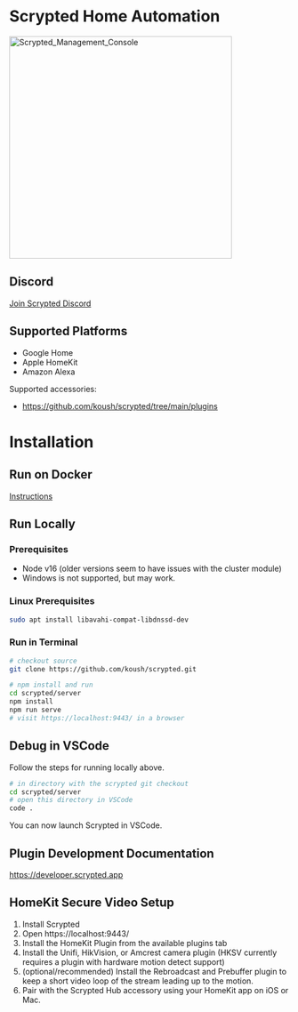 # Scrypted Home Automation

<img width="400" alt="Scrypted_Management_Console" src="https://user-images.githubusercontent.com/73924/131903488-722d87ac-a0b0-40fe-b605-326e6b886e35.png">

## Discord

[Join Scrypted Discord](https://discord.gg/DcFzmBHYGq)

## Supported Platforms

 * Google Home
 * Apple HomeKit
 * Amazon Alexa

Supported accessories: 
 * https://github.com/koush/scrypted/tree/main/plugins

# Installation

## Run on Docker

[Instructions](DOCKER.md)

## Run Locally

### Prerequisites

* Node v16 (older versions seem to have issues with the cluster module)
* Windows is not supported, but may work.

### Linux Prerequisites

```sh
sudo apt install libavahi-compat-libdnssd-dev
```

### Run in Terminal

```sh
# checkout source
git clone https://github.com/koush/scrypted.git

# npm install and run
cd scrypted/server
npm install
npm run serve
# visit https://localhost:9443/ in a browser
```

## Debug in VSCode

Follow the steps for running locally above.

```sh
# in directory with the scrypted git checkout
cd scrypted/server
# open this directory in VSCode
code .
```

You can now launch Scrypted in VSCode.

## Plugin Development Documentation

https://developer.scrypted.app

## HomeKit Secure Video Setup

1. Install Scrypted
2. Open https://localhost:9443/
3. Install the HomeKit Plugin from the available plugins tab
4. Install the Unifi, HikVision, or Amcrest camera plugin (HKSV currently requires a plugin with hardware motion detect support)
5. (optional/recommended) Install the Rebroadcast and Prebuffer plugin to keep a short video loop of the stream leading up to the motion.
6. Pair with the Scrypted Hub accessory using your HomeKit app on iOS or Mac.

